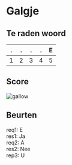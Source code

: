 # Galgje

## Te raden woord

|.|.|.|.|E|
|-|-|-|-|-|
|1|2|3|4|5|

## Score
![gallow](./images/2.png)

## Beurten
req1: E  
res1: Ja  
req2: A  
res2: Nee  
rep3: U  